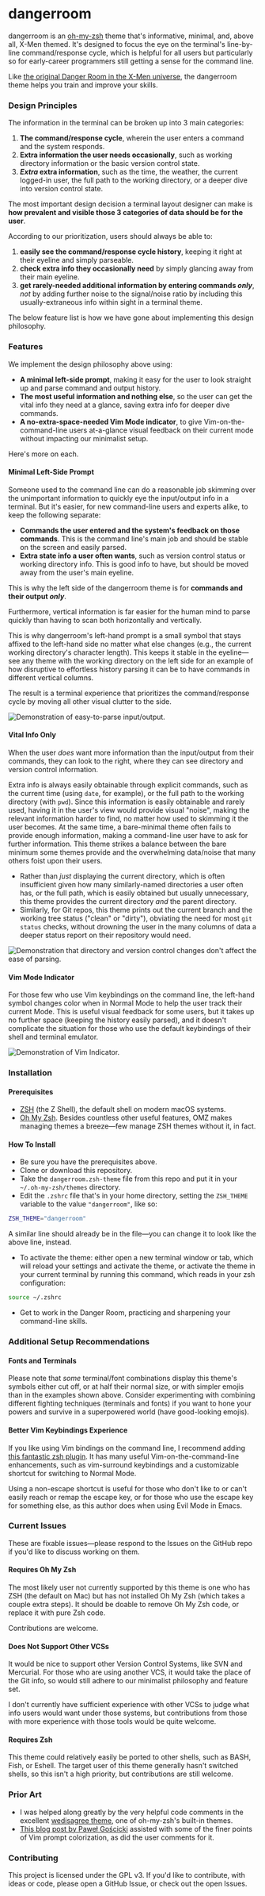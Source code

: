 # dangerroom

dangerroom is an [oh-my-zsh][oh-my-zsh] theme that's informative, minimal, and, above all, X-Men themed. It's designed to focus the eye on the terminal's line-by-line command/response cycle, which is helpful for all users but particularly so for early-career programmers still getting a sense for the command line.

Like [the original Danger Room in the X-Men universe](https://en.wikipedia.org/wiki/Danger_Room), the dangerroom theme helps you train and improve your skills.

### Design Principles

The information in the terminal can be broken up into 3 main categories:

1. **The command/response cycle**, wherein the user enters a command and the system responds.
2. **Extra information the user needs occasionally**, such as working directory information or the basic version control state.
3. **_Extra_ extra information**, such as the time, the weather, the current logged-in user, the full path to the working directory, or a deeper dive into version control state.

The most important design decision a terminal layout designer can make is **how prevalent and visible those 3 categories of data should be for the user**.

According to our prioritization, users should always be able to:

1. **easily see the command/response cycle history**, keeping it right at their eyeline and simply parseable.
2. **check extra info they occasionally need** by simply glancing away from their main eyeline.
3. **get rarely-needed additional information by entering commands _only_**, _not_ by adding further noise to the signal/noise ratio by including this usually-extraneous info within sight in a terminal theme.

The below feature list is how we have gone about implementing this design philosophy.

### Features

We implement the design philosophy above using:

- **A minimal left-side prompt**, making it easy for the user to look straight up and parse command and output history.
- **The most useful information and nothing else**, so the user can get the vital info they need at a glance, saving extra info for deeper dive commands.
- **A no-extra-space-needed Vim Mode indicator**, to give Vim-on-the-command-line users at-a-glance visual feedback on their current mode without impacting our minimalist setup.

Here's more on each.

#### Minimal Left-Side Prompt

Someone used to the command line can do a reasonable job skimming over the unimportant information to quickly eye the input/output info in a terminal. But it's easier, for new command-line users and experts alike, to keep the following separate:

- **Commands the user entered and the system's feedback on those commands**. This is the command line's main job and should be stable on the screen and easily parsed.
- **Extra state info a user often wants**, such as version control status or working directory info. This is good info to have, but should be moved away from the user's main eyeline.

This is why the left side of the dangerroom theme is for **commands and their output _only_**.

Furthermore, vertical information is far easier for the human mind to parse quickly than having to scan both horizontally and vertically.

This is why dangerroom's left-hand prompt is a small symbol that stays affixed to the left-hand side no matter what else changes (e.g., the current working directory's character length). This keeps it stable in the eyeline—see any theme with the working directory on the left side for an example of how disruptive to effortless history parsing it can be to have commands in different vertical columns.

The result is a terminal experience that prioritizes the command/response cycle by moving all other visual clutter to the side.

![Demonstration of easy-to-parse input/output.](./assets/feature-walkthrough-screenshot-1.png "The X-Men believe in terminal prompt minimalism. Or they would, if they were computer hackers.")

#### Vital Info Only

When the user _does_ want more information than the input/output from their commands, they can look to the right, where they can see directory and version control information.

Extra info is always easily obtainable through explicit commands, such as the current time (using `date`, for example), or the full path to the working directory (with `pwd`). Since this information is easily obtainable and rarely used, having it in the user's view would provide visual "noise", making the relevant information harder to find, no matter how used to skimming it the user becomes. At the same time, a bare-minimal theme often fails to provide enough information, making a command-line user have to ask for further information. This theme strikes a balance between the bare minimum some themes provide and the overwhelming data/noise that many others foist upon their users.

- Rather than _just_ displaying the current directory, which is often insufficient given how many similarly-named directories a user often has, or the full path, which is easily obtained but usually unnecessary, this theme provides the current directory _and_ the parent directory.
- Similarly, for Git repos, this theme prints out the current branch and the working tree status ("clean" or "dirty"), obviating the need for most `git status` checks, without drowning the user in the many columns of data a deeper status report on their repository would need.

![Demonstration that directory and version control changes don't affect the ease of parsing.](./assets/feature-walkthrough-screenshot-2.png "Marvel would love this theme as much as the X-Men would, and neither party would ever consider suing me. Right?")

#### Vim Mode Indicator

For those few who use Vim keybindings on the command line, the left-hand symbol changes color when in Normal Mode to help the user track their current Mode. This is useful visual feedback for some users, but it takes up no further space (keeping the history easily parsed), and it doesn't complicate the situation for those who use the default keybindings of their shell and terminal emulator.

![Demonstration of Vim Indicator.](./assets/feature-walkthrough-screenshot-3.png "Maybe they'd welcome the tribute. Yessir, I bet they'd even make me an honorary X-Man! \"The Hacker\"? \"Captain Coder\"? \"Mister Middle-Aged\"?")

### Installation

#### Prerequisites

- [ZSH](https://en.wikipedia.org/wiki/Z_shell) (the Z Shell), the default shell on modern macOS systems.
- [Oh My Zsh][oh-my-zsh]. Besides countless other useful features, OMZ makes managing themes a breeze—few manage ZSH themes without it, in fact.

#### How To Install

- Be sure you have the prerequisites above.
- Clone or download this repository.
- Take the `dangerroom.zsh-theme` file from this repo and put it in your `~/.oh-my-zsh/themes` directory.
- Edit the `.zshrc` file that's in your home directory, setting the `ZSH_THEME` variable to the value `"dangerroom"`, like so:

```sh
ZSH_THEME="dangerroom"
```

A similar line should already be in the file—you can change it to look like the above line, instead.

- To activate the theme: either open a new terminal window or tab, which will reload your settings and activate the theme, or activate the theme in your current terminal by running this command, which reads in your zsh configuration:

```sh
source ~/.zshrc
```

- Get to work in the Danger Room, practicing and sharpening your command-line skills.

### Additional Setup Recommendations

#### Fonts and Terminals

Please note that _some_ terminal/font combinations display this theme's symbols either cut off, or at half their normal size, or with simpler emojis than in the examples shown above. Consider experimenting with combining different fighting techniques (terminals and fonts) if you want to hone your powers and survive in a superpowered world (have good-looking emojis).

#### Better Vim Keybindings Experience

If you like using Vim bindings on the command line, I recommend adding [this fantastic zsh plugin](https://github.com/softmoth/zsh-vim-mode). It has many useful Vim-on-the-command-line enhancements, such as vim-surround keybindings and a customizable shortcut for switching to Normal Mode.

Using a non-escape shortcut is useful for those who don't like to or can't easily reach or remap the escape key, or for those who use the escape key for something else, as this author does when using Evil Mode in Emacs.

### Current Issues

These are fixable issues—please respond to the Issues on the GitHub repo if you'd like to discuss working on them.

#### Requires Oh My Zsh

The most likely user not currently supported by this theme is one who has ZSH (the default on Mac) but has not installed Oh My Zsh (which takes a couple extra steps). It should be doable to remove Oh My Zsh code, or replace it with pure Zsh code.

Contributions are welcome.

#### Does Not Support Other VCSs

It would be nice to support other Version Control Systems, like SVN and Mercurial. For those who are using another VCS, it would take the place of the Git info, so would still adhere to our minimalist philosophy and feature set.

I don't currently have sufficient experience with other VCSs to judge what info users would want under those systems, but contributions from those with more experience with those tools would be quite welcome.

#### Requires Zsh

This theme could relatively easily be ported to other shells, such as BASH, Fish, or Eshell. The target user of this theme generally hasn't switched shells, so this isn't a high priority, but contributions are still welcome.


### Prior Art

- I was helped along greatly by the very helpful code comments in the excellent [wedisagree theme](https://github.com/ohmyzsh/ohmyzsh/blob/master/themes/wedisagree.zsh-theme), one of oh-my-zsh's built-in themes. 
- [This blog post by Paweł Gościcki](http://pawelgoscicki.com/archives/2012/09/vi-mode-indicator-in-zsh-prompt/) assisted with some of the finer points of Vim prompt colorization, as did the user comments for it.

### Contributing

This project is licensed under the GPL v3. If you'd like to contribute, with ideas or code, please open a GitHub Issue, or check out the open Issues.

[oh-my-zsh]: https://ohmyz.sh/
